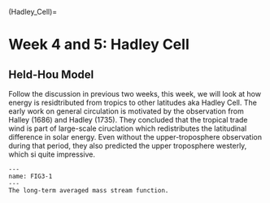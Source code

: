 (Hadley_Cell)=
# Week 4 and 5: Hadley Cell 
## Held-Hou Model

Follow the discussion in previous two weeks, this week, we will look at how energy is residtributed from tropics to other latitudes aka Hadley Cell. The early work on general circulation is motivated by the observation from Halley (1686) and Hadley (1735). They concluded that the tropical trade wind is part of large-scale ciruclation which redistributes the latitudinal difference in solar energy. Even without the upper-troposphere observation during that period, they also predicted the upper troposphere westerly, which si quite impressive. 

```{figure} ../tropical-dynamics-figures/Mass_Stream_Function.png
---
name: FIG3-1
---
The long-term averaged mass stream function. 
``` 

